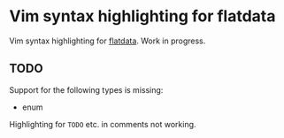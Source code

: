 # Vim syntax highlighting for flatdata
Vim syntax highlighting for [flatdata](https://github.com/heremaps/flatdata). Work in progress.

## TODO
Support for the following types is missing:
* enum

Highlighting for `TODO` etc. in comments not working.

